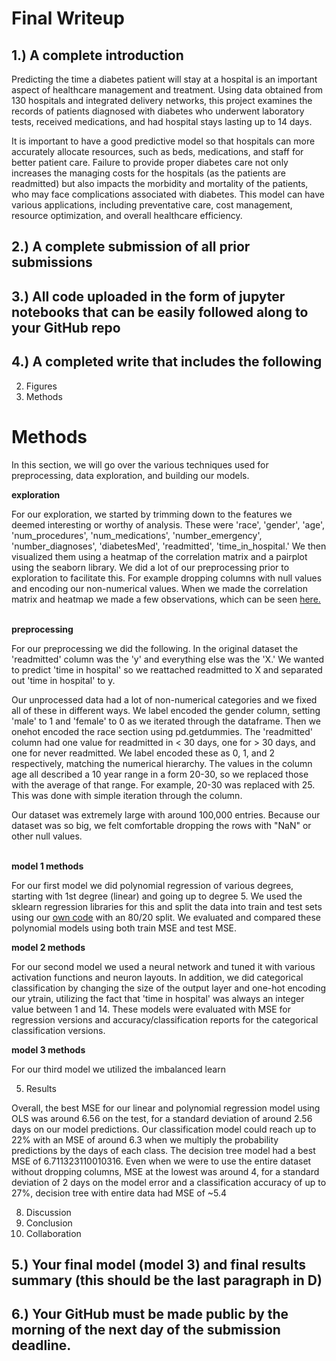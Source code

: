 # Final Writeup

## 1.) A complete introduction
Predicting the time a diabetes patient will stay at a hospital is an important aspect of healthcare management and treatment. Using data obtained from 130 hospitals and integrated delivery networks, this project examines the records of patients diagnosed with diabetes who underwent laboratory tests, received medications, and had hospital stays lasting up to 14 days.

It is important to have a good predictive model so that hospitals can more accurately allocate resources, such as beds, medications, and staff for better patient care. Failure to provide proper diabetes care not only increases the managing costs for the hospitals (as the patients are readmitted) but also impacts the morbidity and mortality of the patients, who may face complications associated with diabetes. This model can have various applications, including preventative care, cost management, resource optimization, and overall healthcare efficiency.

## 2.) A complete submission of all prior submissions

## 3.) All code uploaded in the form of jupyter notebooks that can be easily followed along to your GitHub repo

## 4.) A completed write that includes the following
2. Figures
3. Methods
# **Methods**

In this section, we will go over the various techniques used for preprocessing, data exploration, and building our models.

**exploration**

For our exploration, we started by trimming down to the features we deemed interesting or worthy of analysis. These were 'race', 'gender', 'age', 'num_procedures', 'num_medications', 'number_emergency', 'number_diagnoses', 'diabetesMed', 'readmitted', 'time_in_hospital.' We then visualized them using a heatmap of the correlation matrix and a pairplot using the seaborn library. We did a lot of our preprocessing prior to exploration to facilitate this. For example dropping columns with null values and encoding our non-numerical values. When we made the correlation matrix and heatmap we made a few observations, which can be seen [here.](https://colab.research.google.com/drive/1O5QPe9oywuKqfh5coIJUJ67HEC2UzZCR#scrollTo=sL_QoLrghkGQ)
<br><br>

**preprocessing**

For our preprocessing we did the following. In the original dataset the 'readmitted' column was the 'y' and everything else was the 'X.' We wanted to predict 'time in hospital' so we reattached readmitted to X and separated out 'time in hospital' to y.

Our unprocessed data had a lot of non-numerical categories and we fixed all of these in different ways. We label encoded the gender column, setting 'male' to 1 and 'female' to 0 as we iterated through the dataframe. Then we onehot encoded the race section using pd.getdummies. The 'readmitted' column had one value for readmitted in < 30 days, one for > 30 days, and one for never readmitted. We label encoded these as 0, 1, and 2 respectively, matching the numerical hierarchy. The values in the column age all described a 10 year range in a form 20-30, so we replaced those with the average of that range. For example, 20-30 was replaced with 25. This was done with simple iteration through the column.

Our dataset was extremely large with around 100,000 entries. Because our dataset was so big, we felt comfortable dropping the rows with "NaN" or other null values.
<br><br>

**model 1 methods**

For our first model we did polynomial regression of various degrees, starting with 1st degree (linear) and going up to degree 5. We used the sklearn regression libraries for this and split the data into train and test sets using our [own code](https://colab.research.google.com/drive/1O5QPe9oywuKqfh5coIJUJ67HEC2UzZCR#scrollTo=jjM6gJUQMW3M&line=4&uniqifier=1) with an 80/20 split. We evaluated and compared these polynomial models using both train MSE and test MSE.

**model 2 methods**

For our second model we used a neural network and tuned it with various activation functions and neuron layouts. In addition, we did categorical classification by changing the size of the output layer and one-hot encoding our ytrain, utilizing the fact that 'time in hospital' was always an integer value between 1 and 14. These models were evaluated with MSE for regression versions and accuracy/classification reports for the categorical classification versions.

**model 3 methods**

For our third model we utilized the imbalanced learn

5. Results

Overall, the best MSE for our linear and polynomial regression model using OLS was around 6.56 on the test, for a standard deviation of around 2.56 days on our model predictions. Our classification model could reach up to 22% with an MSE of around 6.3 when we multiply the probability predictions by the days of each class. The decision tree model had a best MSE of 6.711323110010316. Even when we were to use the entire dataset without dropping columns, MSE at the lowest was around 4, for a standard deviation of 2 days on the model error and a classification accuracy of up to 27%, decision tree with entire data had MSE of ~5.4

8. Discussion
9. Conclusion
10. Collaboration

## 5.) Your final model (model 3) and final results summary (this should be the last paragraph in D)

## 6.) Your GitHub must be made public by the morning of the next day of the submission deadline.
